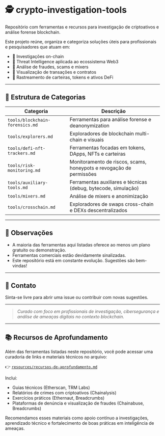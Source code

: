 # 🕵️ crypto-investigation-tools

Repositório com ferramentas e recursos para investigação de criptoativos e análise forense blockchain.

Este projeto reúne, organiza e categoriza soluções úteis para profissionais e pesquisadores que atuam em:

- 🔎 Investigações on-chain
- 🧠 Threat Intelligence aplicada ao ecossistema Web3
- 🧼 Análise de fraudes, scams e mixers
- 🧰 Visualização de transações e contratos
- 🎯 Rastreamento de carteiras, tokens e ativos DeFi

---

## 📂 Estrutura de Categorias

| Categoria                              | Descrição |
|----------------------------------------|-----------|
| `tools/blockchain-forensics.md`        | Ferramentas para análise forense e deanonymization |
| `tools/explorers.md`                   | Exploradores de blockchain multi-chain e visuais |
| `tools/defi-nft-trackers.md`           | Ferramentas focadas em tokens, DApps, NFTs e carteiras |
| `tools/risk-monitoring.md`             | Monitoramento de riscos, scams, honeypots e revogação de permissões |
| `tools/auxiliary-tools.md`             | Ferramentas auxiliares e técnicas (debug, bytecode, simulação) |
| `tools/mixers.md`                      | Análise de mixers e anonimização |
| `tools/crosschain.md`                  | Exploradores de swaps cross-chain e DEXs descentralizados |

---

## 📌 Observações

- A maioria das ferramentas aqui listadas oferece ao menos um plano gratuito ou demonstração.
- Ferramentas comerciais estão devidamente sinalizadas.
- Este repositório está em constante evolução. Sugestões são bem-vindas!

---

## 📧 Contato

Sinta-se livre para abrir uma issue ou contribuir com novas sugestões.

---

> _Curado com foco em profissionais de investigação, cibersegurança e análise de ameaças digitais no contexto blockchain._

---

## 📚 Recursos de Aprofundamento

Além das ferramentas listadas neste repositório, você pode acessar uma curadoria de links e materiais técnicos no arquivo:

👉 [`resources/recursos-de-aprofundamento.md`](resources/recursos-de-aprofundamento.md)

Inclui:
- Guias técnicos (Etherscan, TRM Labs)
- Relatórios de crimes com criptoativos (Chainalysis)
- Exercícios práticos (Ethernaut, Breadcrumbs)
- Plataformas de denúncia e visualização de fraudes (Chainabuse, Breadcrumbs)

Recomendamos esses materiais como apoio contínuo a investigações, aprendizado técnico e fortalecimento de boas práticas em inteligência de ameaças.
